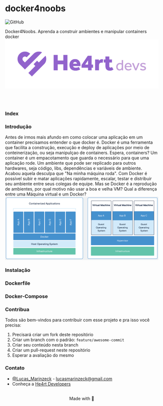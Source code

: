 # docker4noobs
![GitHub](https://img.shields.io/github/license/lucasmarinzeck/docker4noobs)

Docker4Noobs. Aprenda a construir ambientes e manipular containers docker  
<img align="center" src="/assets/logo-he4rt2.png"/>

<br/><br/>


### Index
### Introdução
Antes de irmos mais afundo em como colocar uma aplicação em um container precisamos entender o que docker é. Docker é uma ferramenta que facilita a construção, execução e deploy de aplicações por meio de conteinerização, ou seja manipulçao de containers. 
Espera, containers? Um container é um empacotamento que guarda o necessário para que uma aplicação rode. Um ambiente que pode ser replicado para outros hardwares, seja código, libs, dependências e variáveis de ambiente. Acabou aquela desculpa que "Na minha máquina roda". Com Docker é possível subir e matar aplicações rapidamente, escalar, testar e distribuir seu ambiente entre seus colegas de equipe.
Mas se Docker é a reprodução de ambientes, por qual motivo não usar a boa e velha VM? Qual a diferença entre uma Máquina virtual e um Docker?
<br/>
<img align="center" src="/assets/docker-vms.png"/>
<br/>

### Instalação
### Dockerfile
### Docker-Compose

### Contribua
Todos são bem-vindos para contribuir com esse projeto e pra isso você precisa:
1. Precisará criar um fork deste repositório
2. Criar um branch com o padrão: `feature/awesome-commit`
3. Criar seu conteúdo nesta branch
4. Criar um pull-request neste repositório
5. Esperar a avaliação do mesmo

### Contato
- [@Lucas_Marinzeck](https://twitter.com/Lucas_Marinzeck/) - lucasmarinzeck@gmail.com
- Conheça a [He4rt Developers](https://heartdevs.com/)
<br/> <br/>

<p align="center">
  Made with 💜
</p>
